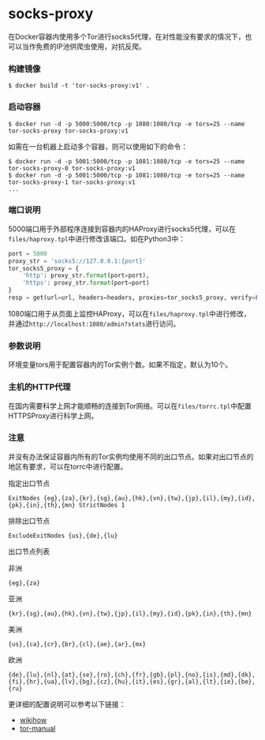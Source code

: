 # socks-proxy
在Docker容器内使用多个Tor进行socks5代理，在对性能没有要求的情况下，也可以当作免费的IP池供爬虫使用，对抗反爬。



### 构建镜像

```shell
$ docker build -t 'tor-socks-proxy:v1' .
```



### 启动容器

```shell
$ docker run -d -p 5000:5000/tcp -p 1080:1080/tcp -e tors=25 --name tor-socks-proxy tor-socks-proxy:v1
```

如需在一台机器上启动多个容器，则可以使用如下的命令：

```shell
$ docker run -d -p 5001:5000/tcp -p 1081:1080/tcp -e tors=25 --name tor-socks-proxy-0 tor-socks-proxy:v1
$ docker run -d -p 5001:5000/tcp -p 1081:1080/tcp -e tors=25 --name tor-socks-proxy-1 tor-socks-proxy:v1
...
```



### 端口说明

5000端口用于外部程序连接到容器内的HAProxy进行socks5代理，可以在`files/haproxy.tpl`中进行修改该端口。如在Python3中：

```python
port = 5000
proxy_str = 'socks5://127.0.0.1:{port}'
tor_socks5_proxy = {
    'http': proxy_str.format(port=port),
    'https': proxy_str.format(port=port)
}
resp = get(url=url, headers=headers, proxies=tor_socks5_proxy, verify=False)
```

1080端口用于从页面上监控HAProxy，可以在`files/haproxy.tpl`中进行修改，并通过`http://localhost:1080/admin?stats`进行访问。



### 参数说明

环境变量tors用于配置容器内的Tor实例个数。如果不指定，默认为10个。



### 主机的HTTP代理

在国内需要科学上网才能顺畅的连接到Tor网络。可以在`files/torrc.tpl`中配置HTTPSProxy进行科学上网。



### 注意

并没有办法保证容器内所有的Tor实例均使用不同的出口节点。如果对出口节点的地区有要求，可以在torrc中进行配置。

指定出口节点

```
ExitNodes {eg},{za},{kr},{sg},{au},{hk},{vn},{tw},{jp},{il},{my},{id},{pk},{in},{th},{mn} StrictNodes 1
```

排除出口节点

```
ExcludeExitNodes {us},{de},{lu}
```

出口节点列表

非洲

```
{eg},{za}
```

亚洲

```
{kr},{sg},{au},{hk},{vn},{tw},{jp},{il},{my},{id},{pk},{in},{th},{mn}
```

美洲

```
{us},{ca},{cr},{br},{cl},{ae},{ar},{mx}
```

欧洲

```
{de},{lu},{nl},{at},{se},{ro},{ch},{fr},{gb},{pl},{no},{is},{md},{dk},{fi},{hr},{ua},{lv},{bg},{cz},{hu},{it},{es},{gr},{al},{lt},{ie},{be},{ru}
```

更详细的配置说明可以参考以下链接：

- [wikihow](https://www.wikihow.com/Set-a-Specific-Country-in-a-Tor-Browser#:~:text=Open%20the%20folder%20where%20you,China%2C%20type%20%7BCN%7D)
- [tor-manual](https://2019.www.torproject.org/docs/tor-manual.html.en#ExitNodes)

